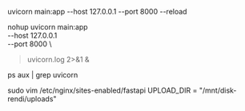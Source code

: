 uvicorn main:app --host 127.0.0.1 --port 8000 --reload

nohup uvicorn main:app \
  --host 127.0.0.1 \
  --port 8000 \
  > uvicorn.log 2>&1 &

ps aux | grep uvicorn

sudo vim /etc/nginx/sites-enabled/fastapi
UPLOAD_DIR = "/mnt/disk-rendi/uploads"
